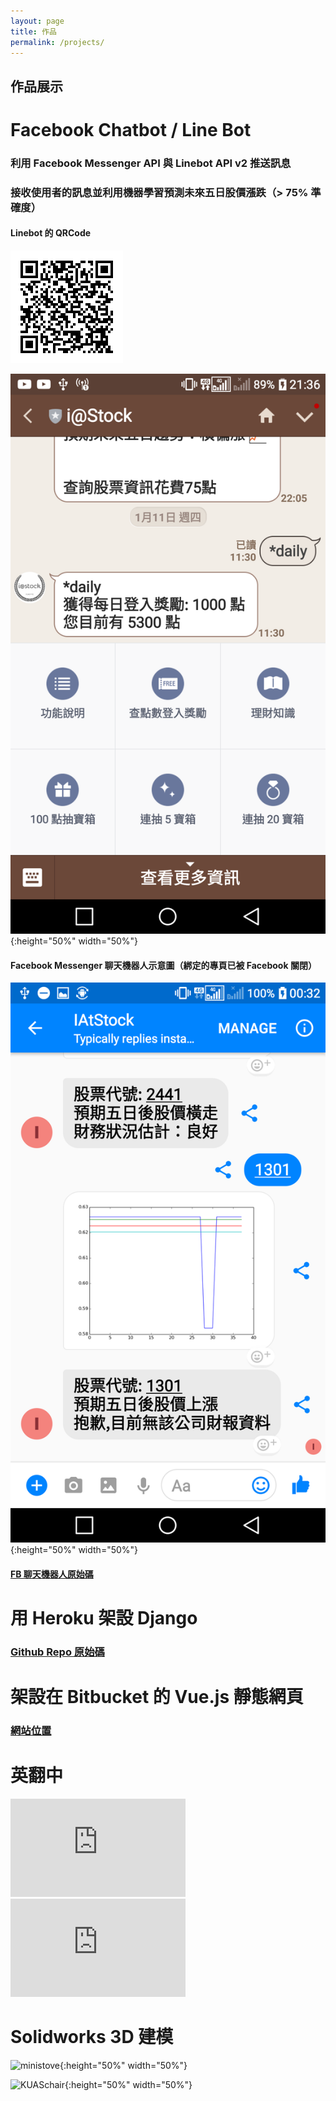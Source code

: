```yaml
---
layout: page
title: 作品
permalink: /projects/
---
```


作品展示
-------

# Facebook Chatbot / Line Bot

### 利用 Facebook Messenger API 與 Linebot API v2 推送訊息

### 接收使用者的訊息並利用機器學習預測未來五日股價漲跌（> 75% 準確度）

#### Linebot 的 QRCode

![Linebot QRCode](https://raw.githubusercontent.com/ouvek-kostiva/ouvek-kostiva.github.io/master/assets/Projects/LineBot.png)

![Linebot Image](https://raw.githubusercontent.com/ouvek-kostiva/ouvek-kostiva.github.io/master/assets/Projects/lineimage.png){:height="50%" width="50%"}

#### Facebook Messenger 聊天機器人示意圖（綁定的專頁已被 Facebook 關閉）

![FB Bot Image](https://raw.githubusercontent.com/ouvek-kostiva/ouvek-kostiva.github.io/master/assets/Projects/FBBot.png){:height="50%" width="50%"}

#### [FB 聊天機器人原始碼](https://github.com/ouvek-kostiva/MeowBot)


# 用 Heroku 架設 Django

### [Github Repo 原始碼](https://github.com/ouvek-kostiva/highfreqexam)


# 架設在 Bitbucket 的 Vue.js 靜態網頁

### [網站位置](https://ouvek.bitbucket.io/dcardmoney.html)


# 英翻中

<iframe width="280" height="157" src="https://www.youtube.com/embed/jAhjPd4uNFY" frameborder="0" allowfullscreen></iframe>
<iframe width="280" height="157" src="https://www.youtube.com/embed/cDZjm4f9CEo" frameborder="0" allowfullscreen></iframe>

# Solidworks 3D 建模

![ministove](http://ouvek.com/assets/img/post/2018-01-15/stove.JPG){:height="50%" width="50%"}

![KUASchair](http://ouvek.com/assets/img/post/2018-01-15/chair.JPG){:height="50%" width="50%"}
